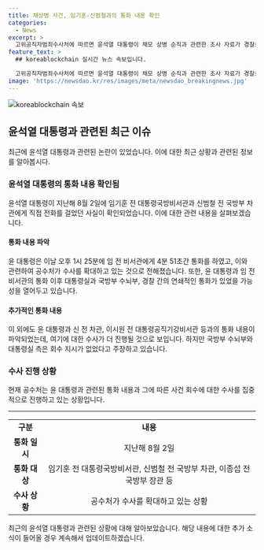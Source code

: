 ```yaml
---
title: 채상병 사건, 임기훈-신범철과의 통화 내용 확인
categories:
  - News
excerpt: >
  고위공직자범죄수사처에 따르면 윤석열 대통령이 채모 상병 순직과 관련한 조사 자료가 경찰로 이첩되었으며, 공수처는 대통령실과 국방부 수뇌부의 통화 후 사건 회수 가능성을 조사 중이라고 전해졌다. 윤 대통령과 관련된 연쇄적인 통화가 발견되었는데, 관련자들은 회수를 지시한 적이 없다고 주장하고 있다.
feature_text: >
  ## koreablockchain 실시간 뉴스 속보입니다.

  고위공직자범죄수사처에 따르면 윤석열 대통령이 채모 상병 순직과 관련한 조사 자료가 경찰로 이첩되었으며, 공수처는 대통령실과 국방부 수뇌부의 통화 후 사건 회수 가능성을 조사 중이라고 전해졌다. 윤 대통령과 관련된 연쇄적인 통화가 발견되었는데, 관련자들은 회수를 지시한 적이 없다고 주장하고 있다.
image: 'https://newsdao.kr/res/images/meta/newsdao_breakingnews.jpg'
---
```


<p><img src="https://newsdao.kr/res/images/meta/newsdao_breakingnews.jpg" alt="koreablockchain 속보" /></p>

<h2 data-ke-size="size26">윤석열 대통령과 관련된 최근 이슈</h2>

<p data-ke-size="size16">최근에 윤석열 대통령과 관련된 논란이 있었습니다. 이에 대한 최근 상황과 관련된 정보를 알아봅시다.</p>

<h3>윤석열 대통령의 통화 내용 확인됨</h3>

<p data-ke-size="size16">윤석열 대통령이 지난해 8월 2일에 임기훈 전 대통령국방비서관과 신범철 전 국방부 차관에게 직접 전화를 걸었던 사실이 확인되었습니다. 이에 대한 관련 내용을 살펴보겠습니다.</p>

<h4>통화 내용 파악</h4>

<p data-ke-size="size16">윤 대통령은 이날 오후 1시 25분에 임 전 비서관에게 4분 51초간 통화를 하였고, 이와 관련하여 공수처가 수사를 확대하고 있는 것으로 전해졌습니다. 또한, 윤 대통령과 임 전 비서관의 통화 이후 대통령실과 국방부 수뇌부, 경찰 간의 연쇄적인 통화가 있었을 가능성을 열어두고 있습니다.</p>

<h4>추가적인 통화 내용</h4>

<p data-ke-size="size16">이 외에도 윤 대통령과 신 전 차관, 이시원 전 대통령공직기강비서관 등과의 통화 내용이 파악되었는데, 여기에 대한 수사가 더 진행될 것으로 보입니다. 하지만 국방부 수뇌부와 대통령실 측은 회수 지시가 없었다고 주장하고 있습니다.</p>

<h3>수사 진행 상황</h3>

<p data-ke-size="size16">현재 공수처는 윤 대통령과 관련된 통화 내용과 그에 따른 사건 회수에 대한 수사를 집중적으로 진행하고 있는 상황입니다.</p>

<hr>

<table>
    <tr>
        <td style="text-align: center; height: 17px;"><b>구분</b></td>
        <td style="text-align: center; height: 17px;"><b>내용</b></td>
    </tr>
    <tr>
        <td style="text-align: center; height: 17px;"><b>통화 일시</b></td>
        <td style="text-align: center; height: 17px;">지난해 8월 2일</td>
    </tr>
    <tr>
        <td style="text-align: center; height: 17px;"><b>통화 대상</b></td>
        <td style="text-align: center; height: 17px;">임기훈 전 대통령국방비서관, 신범철 전 국방부 차관, 이종섭 전 국방부 장관 등</td>
    </tr>
    <tr>
        <td style="text-align: center; height: 17px;"><b>수사 상황</b></td>
        <td style="text-align: center; height: 17px;">공수처가 수사를 확대하고 있는 상황</td>
    </tr>
</table>

<p data-ke-size="size16">최근의 윤석열 대통령과 관련된 상황에 대해 알아보았습니다. 해당 내용에 대한 추가 소식이 들어올 경우 계속해서 업데이트하겠습니다.</p>

